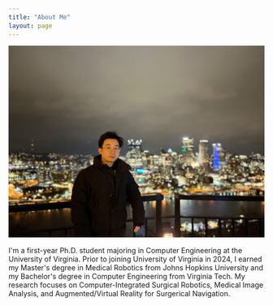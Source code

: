 ```yaml
---
title: "About Me"
layout: page
---
```


![My Image Description](https://github.com/Zhaomeng-Zhang/Zhaomeng-Zhang.github.io/blob/master/Photo/me.jpg)

I'm a first-year Ph.D. student majoring in Computer Engineering at the University of Virginia. Prior to joining University of Virginia in 2024, I earned my Master's degree in Medical Robotics from Johns Hopkins University and my Bachelor's degree in Computer Engineering from Virginia Tech. My research focuses on Computer-Integrated Surgical Robotics, Medical Image Analysis, and Augmented/Virtual Reality for Surgerical Navigation.
